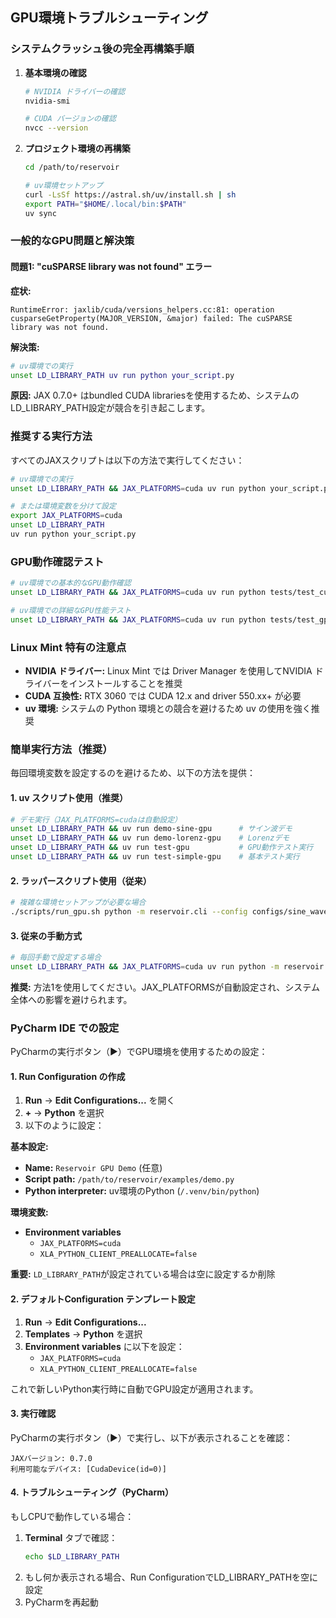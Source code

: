 ## GPU環境トラブルシューティング

### システムクラッシュ後の完全再構築手順

1. **基本環境の確認**
   ```bash
   # NVIDIA ドライバーの確認
   nvidia-smi
   
   # CUDA バージョンの確認
   nvcc --version
   ```

2. **プロジェクト環境の再構築**
   ```bash
   cd /path/to/reservoir
   
   # uv環境セットアップ
   curl -LsSf https://astral.sh/uv/install.sh | sh
   export PATH="$HOME/.local/bin:$PATH"
   uv sync
   ```

### 一般的なGPU問題と解決策

#### 問題1: "cuSPARSE library was not found" エラー

**症状:**
```
RuntimeError: jaxlib/cuda/versions_helpers.cc:81: operation cusparseGetProperty(MAJOR_VERSION, &major) failed: The cuSPARSE library was not found.
```

**解決策:**
```bash
# uv環境での実行
unset LD_LIBRARY_PATH uv run python your_script.py
```

**原因:** JAX 0.7.0+ はbundled CUDA librariesを使用するため、システムのLD_LIBRARY_PATH設定が競合を引き起こします。


### 推奨する実行方法

すべてのJAXスクリプトは以下の方法で実行してください：

```bash
# uv環境での実行
unset LD_LIBRARY_PATH && JAX_PLATFORMS=cuda uv run python your_script.py

# または環境変数を分けて設定
export JAX_PLATFORMS=cuda
unset LD_LIBRARY_PATH
uv run python your_script.py
```

### GPU動作確認テスト

```bash
# uv環境での基本的なGPU動作確認
unset LD_LIBRARY_PATH && JAX_PLATFORMS=cuda uv run python tests/test_cuda.py

# uv環境での詳細なGPU性能テスト
unset LD_LIBRARY_PATH && JAX_PLATFORMS=cuda uv run python tests/test_gpu_comparison.py
```

### Linux Mint 特有の注意点

- **NVIDIA ドライバー:** Linux Mint では Driver Manager を使用してNVIDIA ドライバーをインストールすることを推奨
- **CUDA 互換性:** RTX 3060 では CUDA 12.x and driver 550.xx+ が必要
- **uv 環境:** システムの Python 環境との競合を避けるため uv の使用を強く推奨

### 簡単実行方法（推奨）

毎回環境変数を設定するのを避けるため、以下の方法を提供：

#### 1. uv スクリプト使用（推奨）
```bash
# デモ実行（JAX_PLATFORMS=cudaは自動設定）
unset LD_LIBRARY_PATH && uv run demo-sine-gpu      # サイン波デモ
unset LD_LIBRARY_PATH && uv run demo-lorenz-gpu    # Lorenzデモ
unset LD_LIBRARY_PATH && uv run test-gpu           # GPU動作テスト実行
unset LD_LIBRARY_PATH && uv run test-simple-gpu    # 基本テスト実行
```

#### 2. ラッパースクリプト使用（従来）
```bash
# 複雑な環境セットアップが必要な場合
./scripts/run_gpu.sh python -m reservoir.cli --config configs/sine_wave_demo_config.json
```

#### 3. 従来の手動方式
```bash
# 毎回手動で設定する場合
unset LD_LIBRARY_PATH && JAX_PLATFORMS=cuda uv run python -m reservoir.cli --config configs/sine_wave_demo_config.json
```

**推奨:** 方法1を使用してください。JAX_PLATFORMSが自動設定され、システム全体への影響を避けられます。

### PyCharm IDE での設定

PyCharmの実行ボタン（▶️）でGPU環境を使用するための設定：

#### 1. Run Configuration の作成
1. **Run** → **Edit Configurations...** を開く
2. **+** → **Python** を選択
3. 以下のように設定：

**基本設定:**
- **Name:** `Reservoir GPU Demo` (任意)
- **Script path:** `/path/to/reservoir/examples/demo.py`
- **Python interpreter:** uv環境のPython (`/.venv/bin/python`)

**環境変数:**
- **Environment variables** 
  - `JAX_PLATFORMS=cuda`
  - `XLA_PYTHON_CLIENT_PREALLOCATE=false`


**重要:** `LD_LIBRARY_PATH`が設定されている場合は空に設定するか削除

#### 2. デフォルトConfiguration テンプレート設定
1. **Run** → **Edit Configurations...** 
2. **Templates** → **Python** を選択
3. **Environment variables** に以下を設定：
   - `JAX_PLATFORMS=cuda`
   - `XLA_PYTHON_CLIENT_PREALLOCATE=false`

これで新しいPython実行時に自動でGPU設定が適用されます。

#### 3. 実行確認
PyCharmの実行ボタン（▶️）で実行し、以下が表示されることを確認：
```
JAXバージョン: 0.7.0
利用可能なデバイス: [CudaDevice(id=0)]
```

#### 4. トラブルシューティング（PyCharm）
もしCPUで動作している場合：
1. **Terminal** タブで確認：
   ```bash
   echo $LD_LIBRARY_PATH
   ```
2. もし何か表示される場合、Run ConfigurationでLD_LIBRARY_PATHを空に設定
3. PyCharmを再起動